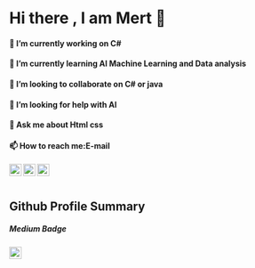 # Hi there  , I am Mert 👋

<!--
**mertkiziloglu/mertkiziloglu** is a ✨ _special_ ✨ repository because its `README.md` (this file) appears on your GitHub profile.-->



#### 🔭 I’m currently working on C#
#### 🌱 I’m currently learning AI Machine Learning and Data analysis
#### 👯 I’m looking to collaborate on C# or java
#### 🤔 I’m looking for help with AI
#### 💬 Ask me about Html css
#### 📫 How to reach me:E-mail


<a href="https://www.linkedin.com/in/mertkiziloglu/">
  <img align="left" alt="Mert's Linkdein" width="22px" src="https://cdn.jsdelivr.net/npm/simple-icons@v3/icons/linkedin.svg" />
</a>
<a href="https://github.com/mertkiziloglu">
  <img align="left" alt="Mert's Github" width="22px" src="https://cdn.jsdelivr.net/npm/simple-icons@v3/icons/github.svg" />
</a>
<a href="https://www.instagram.com/mertkiziloggluu/">
  <img align="left" alt="Mert's Instagram" width="22px" src="https://cdn.jsdelivr.net/npm/simple-icons@v3/icons/instagram.svg" />
</a>
<br/>
<br/>

## Github Profile Summary 
##### Medium Badge

<a href="https://github-readme-stats.vercel.app/api?username=mertkiziloglu&show_icons=true/">
  <img align="left" alt="Mert's" width="22px" src="https://github-readme-stats.vercel.app/api?username=mertkiziloglu&show_icons=true" />
</a>







